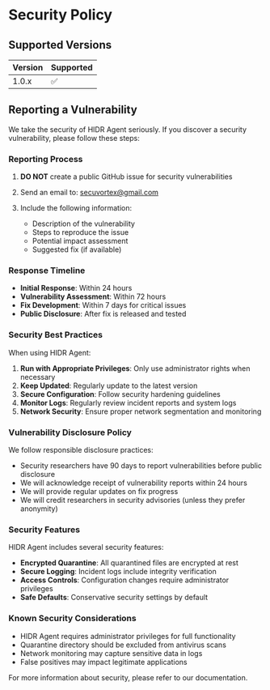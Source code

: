 # Security Policy

## Supported Versions

| Version | Supported          |
| ------- | ------------------ |
| 1.0.x   | :white_check_mark: |

## Reporting a Vulnerability

We take the security of HIDR Agent seriously. If you discover a security vulnerability, please follow these steps:

### Reporting Process

1. **DO NOT** create a public GitHub issue for security vulnerabilities
2. Send an email to: secuvortex@gmail.com

3. Include the following information:
   - Description of the vulnerability
   - Steps to reproduce the issue
   - Potential impact assessment
   - Suggested fix (if available)

### Response Timeline

- **Initial Response**: Within 24 hours
- **Vulnerability Assessment**: Within 72 hours
- **Fix Development**: Within 7 days for critical issues
- **Public Disclosure**: After fix is released and tested

### Security Best Practices

When using HIDR Agent:

1. **Run with Appropriate Privileges**: Only use administrator rights when necessary
2. **Keep Updated**: Regularly update to the latest version
3. **Secure Configuration**: Follow security hardening guidelines
4. **Monitor Logs**: Regularly review incident reports and system logs
5. **Network Security**: Ensure proper network segmentation and monitoring

### Vulnerability Disclosure Policy

We follow responsible disclosure practices:

- Security researchers have 90 days to report vulnerabilities before public disclosure
- We will acknowledge receipt of vulnerability reports within 24 hours
- We will provide regular updates on fix progress
- We will credit researchers in security advisories (unless they prefer anonymity)

### Security Features

HIDR Agent includes several security features:

- **Encrypted Quarantine**: All quarantined files are encrypted at rest
- **Secure Logging**: Incident logs include integrity verification
- **Access Controls**: Configuration changes require administrator privileges
- **Safe Defaults**: Conservative security settings by default

### Known Security Considerations

- HIDR Agent requires administrator privileges for full functionality
- Quarantine directory should be excluded from antivirus scans
- Network monitoring may capture sensitive data in logs
- False positives may impact legitimate applications

For more information about security, please refer to our documentation.